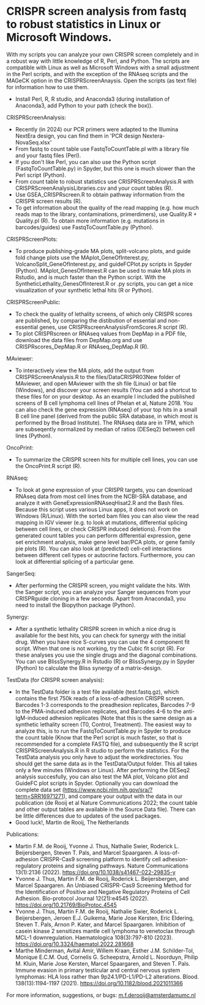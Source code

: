 # CRISPR screen analysis from fastq to robust statistics in Linux or Microsoft Windows.
With my scripts you can analyze your own CRISPR screen completely and in a robust way with little knowledge of R, Perl, and Python. 
The scripts are compatible with Linux as well as Microsoft Windows with a small adjustment in the Perl scripts, and with the exception of the RNAseq scripts and the MAGeCK option in the CRISPRScreenAnaysis.
Open the scripts (as text file) for information how to use them.
- Install Perl, R, R studio, and Anaconda3 (during installation of Anaconda3, add Python to your path (check the box)).

CRISPRScreenAnalysis:
- Recently (in 2024) our PCR primers were adapted to the Illumina NextEra design, you can find them in 'PCR design Nextera-NovaSeq.xlsx'
- From fastq to count table use FastqToCountTable.pl with a library file and your fastq files (Perl). 
- If you don't like Perl, you can also use the Python script (FastqToCountTable.py) in Spyder, but this one is much slower than the Perl script (Python).
- From count table to robust statistics use CRISPRScreenAnalysis.R with CRISPRScreenAnalysisLibraries.csv and your count tables (R).
- Use GSEA_CRISPRscreen.R to obtain pathway information from the CRISPR screen results (R).
- To get information about the quality of the read mapping (e.g. how much reads map to the library, contaminations, primerdimers), use Quality.R + Quality.pl (R). To obtain more information (e.g. mutations in barcodes/guides) use FastqToCountTable.py (Python).

CRISPRScreenPlots:
- To produce publishing-grade MA plots, split-volcano plots, and guide fold change plots use the MAplot_GeneOfInterest.py, VolcanoSplit_GeneOfInterest.py, and guideFCPlot.py scripts in Spyder (Python). MAplot_GenesOfInterest.R can be used to make MA plots in Rstudio, and is much faster than the Python script. With the SyntheticLethality_GenesOfInterest.R or .py scripts, you can get a nice visualization of your synthetic lethal hits (R or Python). 

CRISPRScreenPublic:
- To check the quality of lethality screens, of which only CRISPR scores are published, by comparing the distibution of essential and non-essential genes, use CRISPRscreenAnalysisFromScores.R script (R). 
- To plot CRISPRscreen or RNAseq values from DepMap in a PDF file, download the data files from DepMap.org and use CRISPRscores_DepMap.R or RNAseq_DepMap.R (R).

MAviewer:
- To interactively view the MA plots, add the output from CRISPRScreenAnalysis.R to the files/DataCRISPR03New folder of MAviewer, and open MAviewer with the sh file (Linux) or bat file (Windows), and discover your screen results (You can add a shortcut to these files for on your desktop. As an example I included the published screens of B cell lymphoma cell lines of Phelan et al, Nature 2018. You can also check the gene expression (RNAseq) of your top hits in a small B cell line panel (derived from the public SRA database, in which most is performed by the Broad Institute). The RNAseq data are in TPM, which are subseqently normalized by median of ratios (DESeq2) between cell lines (Python).

OncoPrint:
  - To summarize the CRISPR screen hits for multiple cell lines, you can use the OncoPrint.R script (R). 

RNAseq:
- To look at gene expression of your CRISPR targets, you can download RNAseq data from most cell lines from the NCBI-SRA database, and analyze it with GeneExpressionRNAseqHisat2.R and the Bash files. Because this script uses various Linux apps, it does not work on Windows (R/Linux). With the sorted bam files you can also view the read mapping in IGV viewer (e.g. to look at mutations, differential splicing between cell lines, or check CRISPR induced deletions). From the generated count tables you can perform differential expression, gene set enrichment analysis, make gene level bar/PCA plots, or gene family pie plots (R). You can also look at (predicted) cell-cell interactions between different cell types or autocrine factors. Furthermore, you can look at differential splicing of a particular gene.

SangerSeq:
- After performing the CRISPR screen, you might validate the hits. With the Sanger script, you can analyze your Sanger sequences from your CRISPRguide cloning in a few seconds. Apart from Anaconda3, you need to install the Biopython package (Python). 

Synergy:
- After a synthetic lethality CRISPR screen in which a nice drug is available for the best hits, you can check for synergy with the initial drug. When you have nice S-curves you can use the 4 component fit script. When that one is not working, try the Cubic fit script (R). For these analyses you use the single drugs and the diagonal combinations. You can use BlissSynergy.R in Rstudio (R) or BlissSynergy.py in Spyder (Python) to calculate the Bliss synergy of a matrix-design.  

TestData (for CRISPR screen analysis):
- In the TestData folder is a test file available (test.fastq.gz), which contains the first 750k reads of a loss-of-adhesion CRISPR screen. Barcodes 1-3 corresponds to the preadhesion replicates, Barcodes 7-9 to the PMA-induced adhesion replicates, and Barcodes 4-6 to the anti-IgM-induced adhesion replicates (Note that this is the same design as a synthetic lethality screen (T0, Control, Treatment). The easiest way to analyze this, is to run the FastqToCountTable.py in Spyder to produce the count table (Know that the Perl script is much faster, so that is recommended for a complete FASTQ file), and subsequently the R script CRISPRScreenAnalysis.R in R studio to perform the statistics. For the TestData analysis you only have to adjust the workdirectories. You should get the same data as in the TestData/Output folder. This all takes only a few minutes (Windows or Linux). After performing the DESeq2 analysis succesfully, you can also test the MA plot, Volcano plot and GuideFC plot scripts in Spyder. Optionally you can download the complete data set (https://www.ncbi.nlm.nih.gov/sra/?term=SRR16971271), and compare your output with the data in our publication (de Rooij et al Nature Communications 2022; the count table and other output tables are available in the Source Data file). There can be little differences due to updates of the used packages.
- Good luck!, Martin de Rooij, The Netherlands

Publications:
- Martin F.M. de Rooij, Yvonne J. Thus, Nathalie Swier, Roderick L. Beijersbergen, Steven T. Pals, and Marcel Spaargaren. A loss-of-adhesion CRISPR-Cas9 screening platform to identify cell adhesion-regulatory proteins and signaling pathways. Nature Communications 13(1):2136 (2022). https://doi.org/10.1038/s41467-022-29835-y
- Yvonne J. Thus, Martin F.M. de Rooij, Roderick L. Beijersbergen, and Marcel Spaargaren. An Unbiased CRISPR-Cas9 Screening Method for the Identification of Positive and Negative Regulatory Proteins of Cell Adhesion. Bio-protocol Journal 12(21):e4545 (2022). https://doi.org/10.21769/BioProtoc.4545 
- Yvonne J. Thus, Martin F.M. de Rooij, Nathalie Swier, Roderick L. Beijersbergen, Jeroen E.J. Guikema, Marie Jose Kersten, Eric Eldering, Steven T. Pals, Arnon P. Kater, and Marcel Spaargaren. Inhibition of casein kinase 2 sensitizes mantle cell lymphoma to venetoclax through MCL-1 downregulation. Haematologica 108(3):797-810 (2023). https://doi.org/10.3324/haematol.2022.281668  
- Marthe Minderman, Avital Amir, Willem Kraan, Esther J.M. Schilder-Tol, Monique E.C.M. Oud, Cornelis G. Scheepstra, Arnold L. Noorduyn, Philip M. Kluin, Marie Jose Kersten, Marcel Spaargaren, and Steven T. Pals. Immune evasion in primary testicular and central nervous system lymphomas: HLA loss rather than 9p24.1/PD-L1/PD-L2 alterations. Blood. 138(13):1194-1197 (2021). https://doi.org/10.1182/blood.2021011366  

For more information, suggestions, or bugs: m.f.derooij@amsterdamumc.nl

